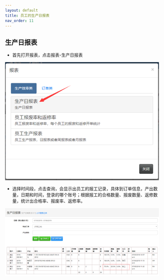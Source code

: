 ```yaml
---
layout: default
title: 员工的生产日报表
nav_order: 11
---
```


## 生产日报表

- 首先打开报表，点击报表-生产日报表

![markdown](images/55.png)

- 选择时间段，点击查询，会显示出员工的报工记录，具体到订单信息，产出数量，日期和时间，登录的哪个账号；根据报工的合格数量、报废数量、返修数量，统计出合格率、报废率、返修率。

![markdown](images/56.png)